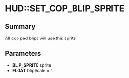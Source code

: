 # HUD::SET_COP_BLIP_SPRITE

## Summary
All cop ped blips will use this sprite

## Parameters
* **BLIP_SPRITE** sprite
* **FLOAT** blipScale = 1
